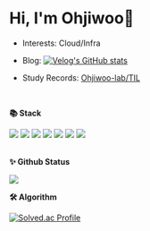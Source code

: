 # Hi, I'm Ohjiwoo👋
  
- Interests: Cloud/Infra
  
- Blog: [![Velog's GitHub stats](https://velog-readme-stats.vercel.app/api/badge?name=Ohjiwoo)](https://velog.io/@jiwoo_048)    

- Study Records: [Ohjiwoo-lab/TIL](https://github.com/Ohjiwoo-lab/TIL)

<br/>

**📚 Stack**   
<div>
  <img src="https://img.shields.io/badge/python-3776AB?style=flat-square&logo=python&logoColor=white">
  <img src="https://img.shields.io/badge/Amazon AWS-232F3E?style=flat-square&logo=Amazon AWS&logoColor=white">
  <img src="https://img.shields.io/badge/Linux-FCC624?style=flat-square&logo=Linux&logoColor=black">
  <img src="https://img.shields.io/badge/Git-F05032?style=flat-square&logo=Git&logoColor=white">
  <img src="https://img.shields.io/badge/github-181717?style=flat-square&logo=github&logoColor=white">
  <img src="https://img.shields.io/badge/MySQL-4479A1?style=flat-square&logo=MySQL&logoColor=white">
  <img src="https://img.shields.io/badge/django-092E20?style=flat-square&logo=django&logoColor=white">
</div>

<br/>

**✨ Github Status**   

<img src="https://github-readme-stats.vercel.app/api?username=Ohjiwoo-lab&show_icons=true&count_private=true&hide_border=true&theme=onedark"/>

<br/>

**🛠 Algorithm**   

[![Solved.ac Profile](http://mazassumnida.wtf/api/generate_badge?boj=jiu3159)](https://solved.ac/jiu3159)
